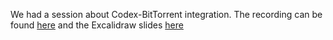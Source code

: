 We had a session about Codex-BitTorrent integration. The recording can be found [here](https://youtu.be/lChnESwoPoE?si=2AXJR2oOPL2aORzu) and the Excalidraw slides [here](https://link.excalidraw.com/readonly/HqZiN6H2q3eqI0YYPuUh)
